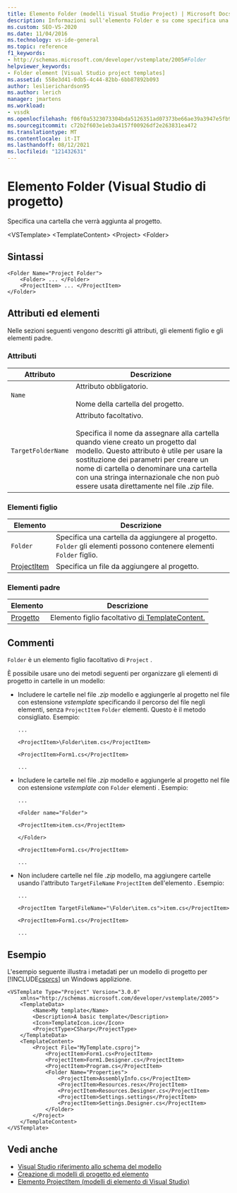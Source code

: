 ```yaml
---
title: Elemento Folder (modelli Visual Studio Project) | Microsoft Docs
description: Informazioni sull'elemento Folder e su come specifica una cartella che verrà aggiunta al progetto.
ms.custom: SEO-VS-2020
ms.date: 11/04/2016
ms.technology: vs-ide-general
ms.topic: reference
f1_keywords:
- http://schemas.microsoft.com/developer/vstemplate/2005#Folder
helpviewer_keywords:
- Folder element [Visual Studio project templates]
ms.assetid: 558e3d41-0db5-4c44-82bb-6bb87892b093
author: leslierichardson95
ms.author: lerich
manager: jmartens
ms.workload:
- vssdk
ms.openlocfilehash: f06f0a5323073304bda5126351ad07373be66ae39a3947e5fb95c553f827b674
ms.sourcegitcommit: c72b2f603e1eb3a4157f00926df2e263831ea472
ms.translationtype: MT
ms.contentlocale: it-IT
ms.lasthandoff: 08/12/2021
ms.locfileid: "121432631"
---
```

# <a name="folder-element-visual-studio-project-templates"></a>Elemento Folder (Visual Studio di progetto)
Specifica una cartella che verrà aggiunta al progetto.

 \<VSTemplate> \<TemplateContent>
 \<Project>
 \<Folder>

## <a name="syntax"></a>Sintassi

```
<Folder Name="Project Folder">
    <Folder> ... </Folder>
    <ProjectItem> ... </ProjectItem>
</Folder>
```

## <a name="attributes-and-elements"></a>Attributi ed elementi
 Nelle sezioni seguenti vengono descritti gli attributi, gli elementi figlio e gli elementi padre.

### <a name="attributes"></a>Attributi

|Attributo|Descrizione|
|---------------|-----------------|
|`Name`|Attributo obbligatorio.<br /><br /> Nome della cartella del progetto.|
|`TargetFolderName`|Attributo facoltativo.<br /><br /> Specifica il nome da assegnare alla cartella quando viene creato un progetto dal modello. Questo attributo è utile per usare la sostituzione dei parametri per creare un nome di cartella o denominare una cartella con una stringa internazionale che non può essere usata direttamente nel file *.zip* file.|

### <a name="child-elements"></a>Elementi figlio

|Elemento|Descrizione|
|-------------|-----------------|
|`Folder`|Specifica una cartella da aggiungere al progetto. `Folder` gli elementi possono contenere elementi `Folder` figlio.|
|[ProjectItem](../extensibility/projectitem-element-visual-studio-item-templates.md)|Specifica un file da aggiungere al progetto.|

### <a name="parent-elements"></a>Elementi padre

|Elemento|Descrizione|
|-------------|-----------------|
|[Progetto](../extensibility/project-element-visual-studio-templates.md)|Elemento figlio facoltativo [di TemplateContent.](../extensibility/templatecontent-element-visual-studio-templates.md)|

## <a name="remarks"></a>Commenti
 `Folder` è un elemento figlio facoltativo di `Project` .

 È possibile usare uno dei metodi seguenti per organizzare gli elementi di progetto in cartelle in un modello:

- Includere le cartelle nel file *.zip* modello e aggiungerle al progetto nel file con estensione *vstemplate* specificando il percorso del file negli elementi, senza `ProjectItem` `Folder` elementi. Questo è il metodo consigliato. Esempio:

     `...`

     `<ProjectItem>\Folder\item.cs</ProjectItem>`

     `<ProjectItem>Form1.cs</ProjectItem>`

     `...`

- Includere le cartelle nel file *.zip* modello e aggiungerle al progetto nel file con estensione *vstemplate* con `Folder` elementi . Esempio:

     `...`

     `<Folder name="Folder">`

     `<ProjectItem>item.cs</ProjectItem>`

     `</Folder>`

     `<ProjectItem>Form1.cs</ProjectItem>`

     `...`

- Non includere cartelle nel file *.zip* modello, ma aggiungere cartelle usando l'attributo `TargetFileName` `ProjectItem` dell'elemento . Esempio:

     `...`

     `<ProjectItem TargetFileName="\Folder\item.cs">item.cs</ProjectItem>`

     `<ProjectItem>Form1.cs</ProjectItem>`

     `...`

## <a name="example"></a>Esempio
 L'esempio seguente illustra i metadati per un modello di progetto per [!INCLUDE[csprcs](../data-tools/includes/csprcs_md.md)] un Windows applizione.

```
<VSTemplate Type="Project" Version="3.0.0"
    xmlns="http://schemas.microsoft.com/developer/vstemplate/2005">
    <TemplateData>
        <Name>My template</Name>
        <Description>A basic template</Description>
        <Icon>TemplateIcon.ico</Icon>
        <ProjectType>CSharp</ProjectType>
    </TemplateData>
    <TemplateContent>
        <Project File="MyTemplate.csproj">
            <ProjectItem>Form1.cs<ProjectItem>
            <ProjectItem>Form1.Designer.cs</ProjectItem>
            <ProjectItem>Program.cs</ProjectItem>
            <Folder Name="Properties">
                <ProjectItem>AssemblyInfo.cs</ProjectItem>
                <ProjectItem>Resources.resx</ProjectItem>
                <ProjectItem>Resources.Designer.cs</ProjectItem>
                <ProjectItem>Settings.settings</ProjectItem>
                <ProjectItem>Settings.Designer.cs</ProjectItem>
            </Folder>
        </Project>
    </TemplateContent>
</VSTemplate>
```

## <a name="see-also"></a>Vedi anche
- [Visual Studio riferimento allo schema del modello](../extensibility/visual-studio-template-schema-reference.md)
- [Creazione di modelli di progetto ed elemento](../ide/creating-project-and-item-templates.md)
- [Elemento ProjectItem (modelli di elemento di Visual Studio)](../extensibility/projectitem-element-visual-studio-item-templates.md)
